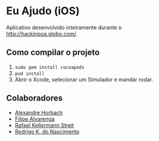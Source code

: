# Eu Ajudo (iOS)

Aplicativo desenvolvido inteiramente durante o http://hackinpoa.globo.com/.

## Como compilar o projeto

1. `sudo gem install cocoapods`
2. `pod install`
3. Abrir o Xcode, selecionar um Simulador e mandar rodar.

## Colaboradores
- [Alexandre Horbach](https://www.linkedin.com/profile/view?id=23872030)
- [Filipe Alvarenga](http://filipealva.com/)
- [Rafael Kellermann Streit](http://rafaelks.com/)
- [Rodrigo K. do Nascimento](https://twitter.com/orodrigok/)
